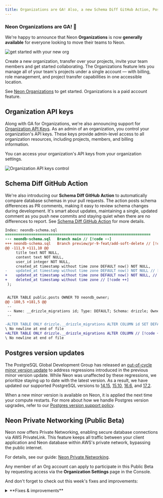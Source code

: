 ```yaml
---
title: Organizations are GA! Also, a new Schema Diff GitHub Action, Postgres version updates, and more.
---
```


### Neon Organizations are GA! 🎉

We're happy to announce that Neon **Organizations** is now **generally available** for everyone looking to move their teams to Neon.

![get started with your new org](/docs/manage/org_projects.png)

Create a new organization, transfer over your projects, invite your team members and get started collaborating. The Organizations feature lets you manage all of your team's projects under a single account — with billing, role management, and project transfer capabilities in one accessible location.

See [Neon Organizations](/docs/manage/organizations) to get started. Organizations is a paid account feature.

## Organization API keys

Along with GA for Organizations, we're also announcing support for [Organization API Keys](/docs/manage/orgs-api). As an admin of an organization, you control your organization's API keys. These keys provide admin-level access to all organization resources, including projects, members, and billing information.

You can access your organization's API keys from your organization settings.

![Organization API keys control](/docs/changelog/org_api_keys.png)

## Schema Diff GitHub Action

We're also introducing our **Schema Diff GitHub Action** to automatically compare database schemas in your pull requests. The action posts schema differences as PR comments, making it easy to review schema changes during development. It's smart about updates, maintaining a single, updated comment as you push new commits and staying quiet when there are no differences to report. See [Schema Diff GitHub Action](/docs/guides/branching-github-actions#schema-diff-action) for more details.

```diff
Index: neondb-schema.sql
===================================================================
--- neondb-schema.sql	Branch main // [!code --]
+++ neondb-schema.sql	Branch preview/pr-9-feat/add-soft-delete // [!code ++]
@@ -111,9 +111,10 @@
     title text NOT NULL,
     content text NOT NULL,
     user_id integer NOT NULL,
     created_at timestamp without time zone DEFAULT now() NOT NULL,
-    updated_at timestamp without time zone DEFAULT now() NOT NULL // [!code --]
+    updated_at timestamp without time zone DEFAULT now() NOT NULL, // [!code ++]
+    deleted_at timestamp without time zone // [!code ++]
 );


 ALTER TABLE public.posts OWNER TO neondb_owner;
@@ -180,5 +181,5 @@
 --
 -- Name: __drizzle_migrations id; Type: DEFAULT; Schema: drizzle; Owner: neondb_owner
 --

-ALTER TABLE ONLY drizzle.__drizzle_migrations ALTER COLUMN id SET DEFAULT nextval('drizzle.__drizzle_m // [!code --]
\ No newline at end of file
+ALTER TABLE ONLY drizzle.__drizzle_migrations ALTER COLUMN // [!code ++]
\ No newline at end of file
```

## Postgres version updates

The PostgreSQL Global Development Group has released an [out-of-cycle minor version update](https://www.postgresql.org/about/news/out-of-cycle-release-scheduled-for-november-21-2024-2958/) to address regressions introduced in the previous minor version update. While Neon was unaffected by these regressions, we prioritize staying up to date with the latest version. As a result, we have updated our supported PostgreSQL versions to [14.15](https://www.postgresql.org/docs/release/14.15/), [15.10](https://www.postgresql.org/docs/release/15.10/), [16.6](https://www.postgresql.org/docs/release/16.6/), and [17.2](https://www.postgresql.org/docs/release/17.2/).

When a new minor version is available on Neon, it is applied the next time your compute restarts. For more about how we handle Postgres version upgrades, refer to our [Postgres version support policy](/docs/postgresql/postgres-version-policy).

## Neon Private Networking (Public Beta)

Neon now offers Private Networking, enabling secure database connections via AWS PrivateLink. This feature keeps all traffic between your client application and Neon database within AWS's private network, bypassing the public internet.

For details, see our guide: [Neon Private Networking](/docs/guides/neon-private-networking).

Any member of an Org account can apply to participate in this Public Beta by requesting access via the **Organization Settings** page in the Console.

And don't forget to check out this week's fixes and improvements:

<details>

<summary>**Fixes & improvements**</summary>

- **Logical Replication**

  Neon now automatically removes **inactive** replication slots (if other **active** slots exist) after approximately 40 hours, up from the previous 75 minutes. This change reduces the risk of unexpected slot removal. If you've implemented measures to prevent slots from becoming inactive, you can now relax those measures accordingly.

- **Neon Serverless Driver**
  - Fixed an issue with insertion of Buffer and ArrayBuffer values for `BYTEA` fields over HTTP. Thanks to [@andyjy](https://github.com/andyjy) for the fix.
  - Fixed an authentication error that occurred when passing the `authToken` property only on the `sql` function.

  For the latest improvements and fixes for the Neon Serverless Driver, refer to the [Neon Serverless Driver Changelog](https://github.com/neondatabase/serverless/blob/main/CHANGELOG.md).

- **.NET support**

  We've added .NET to the list of supported connection strings for various languages and frameworks in the Dashboard. You can now find connection details for .NET in both the connection widget and the Quickstart.

  For more information on connecting to Neon with .NET, see [Connect a .NET (C#) application to Neon](/docs/guides/dotnet-npgsql).

- **Console updates**
  - We've added a **Monitor** button to each listed endpoint on your Branch details page. Click the button to open the **Monitoring** page, displaying metrics for this endpoint.

    ![monitor button on endpoint item](/docs/changelog/monitor_button_endpoint_item.png)

  - Added quick compute size editing directly from the Branches page — just click the size link in the primary branch column to adjust your settings.

    ![branches table compute drawer](/docs/changelog/branches_table_compute_drawer.png)

- **Fixes**
  - Improved validation of API key names and Organization names: added a 64-character length limit for API key names and Org names to the API specification and improved whitespace handling in the UI.
  - The Create Organization modal now correctly displays your Personal account plan when creating a new organization. Previously, it sometimes showed the plan from an existing organization instead.
  - When transferring a project to an organization, collaborators who are organization members are automatically removed from the project's collaborator list, as they already have access through their organization membership.
  - Fixed billing page display issues with project limits and usage tracking during plan changes. Previously, some organizations saw incorrect counts and misaligned indicators.
  - Added length validation for Organization member email addresses to prevent submission of invalid values.

</details>
